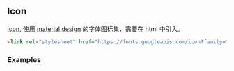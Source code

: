 ## Icon

[icon](https://material.google.com/style/icons.html#icons-system-icons), 使用 [material design](http://google.github.io/material-design-icons/) 的字体图标集，需要在 html 中引入。

```html
<link rel="stylesheet" href="https://fonts.googleapis.com/icon?family=Material+Icons">
```

### Examples
